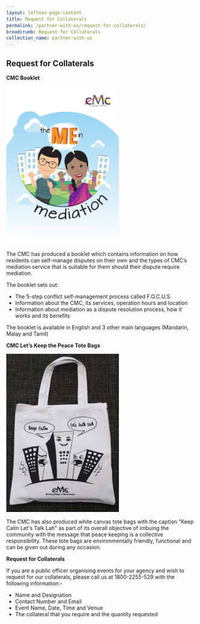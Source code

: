 ```yaml
---
layout: leftnav-page-content
title: Request for Collaterals
permalink: /partner-with-us/request-for-collaterals/
breadcrumb: Request for Collaterals
collection_name: partner-with-us
---
```


Request for Collaterals
---

**CMC Booklet**<br>
<div class="image"><img src="/images/1504168510628.png/" style="width: 300px"></div>


<p style=text-align: justify">The CMC has produced a booklet which contains information on how residents can self-manage disputes on their own and the types of CMC’s mediation service that is suitable for them should their dispute require mediation.</p>

The booklet sets out:
* The 5-step conflict self-management process called F.O.C.U.S.
* Information about the CMC, its services, operation hours and location
* Information about mediation as a dispute resolution process, how it works and its benefits  

The booklet is available in English and 3 other main languages (Mandarin, Malay and Tamil)

**CMC Let’s Keep the Peace Tote Bags**<br>
<div class="image"><img src="/images/1546416937814.png/" style="width: 300px"></div>

<p style=text-align: justify">The CMC has also produced white canvas tote bags with the caption "Keep Calm Let's Talk Lah" as part of its overall objective of imbuing the community with the message that peace keeping is a collective responsibility. These tote bags are environmentally friendly, functional and can be given out during any occasion.</p>

**Request for Collaterals**

If you are a public officer organising events for your agency and wish to request for our collaterals, please call us at 1800-2255-529 with the following information:-

* Name and Designation
* Contact Number and Email
* Event Name, Date, Time and Venue  
* The collateral that you require and the quantity requested 
